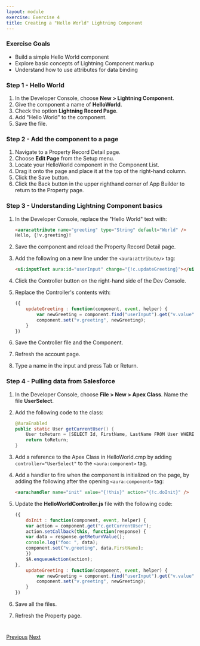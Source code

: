 ```yaml
---
layout: module
exercise: Exercise 4
title: Creating a "Hello World" Lightning Component
---
```


### Exercise Goals

* Build a simple Hello World component
* Explore basic concepts of Lightning Component markup
* Understand how to use attributes for data binding

### Step 1 - Hello World

1. In the Developer Console, choose **New > Lightning Component**.
2. Give the component a name of **HelloWorld**.
3. Check the option **Lightning Record Page**.
4. Add "Hello World" to the component.
5. Save the file.

### Step 2 - Add the component to a page
1. Navigate to a Property Record Detail page.
2. Choose **Edit Page** from the Setup menu.
3. Locate your HelloWorld component in the Component List.
4. Drag it onto the page and place it at the top of the right-hand column.
5. Click the Save button.
6. Click the Back button in the upper righthand corner of App Builder to return to the Property page.

### Step 3 - Understanding Lightning Component basics
1. In the Developer Console, replace the "Hello World" text with:

	```html
	<aura:attribute name="greeting" type="String" default="World" />
	Hello, {!v.greeting}!
	```

2. Save the component and reload the Property Record Detail page.
3. Add the following on a new line under the `<aura:attribute/>` tag:

	```html
	<ui:inputText aura:id="userInput" change="{!c.updateGreeting}"></ui:inputText>
	```

4. Click the Controller button on the right-hand side of the Dev Console.
5. Replace the Controller's contents with:

	```js
	({
		updateGreeting : function(component, event, helper) {
			var newGreeting = component.find("userInput").get("v.value");
			component.set("v.greeting", newGreeting);
		}
	})
	```

6. Save the Controller file and the Component.
7. Refresh the account page.
8. Type a name in the input and press Tab or Return.

### Step 4 - Pulling data from Salesforce
1. In the Developer Console, choose **File > New > Apex Class**. Name the file **UserSelect**.
2. Add the following code to the class:

	```java
    @AuraEnabled
	public static User getCurrentUser() {
		User toReturn = [SELECT Id, FirstName, LastName FROM User WHERE Id = :UserInfo.getUserId() LIMIT 1];
		return toReturn;
	}
    ```
3. Add a reference to the Apex Class in HelloWorld.cmp by adding `controller="UserSelect"` to the `<aura:component>` tag.
4. Add a handler to fire when the component is initialized on the page, by adding the following after the opening `<aura:component>` tag:

	```html
	<aura:handler name="init" value="{!this}" action="{!c.doInit}" />
	```
5. Update the **HelloWorldController.js** file with the following code:

	```js
	({
		doInit : function(component, event, helper) {
    	var action = component.get("c.getCurrentUser");
    	action.setCallback(this, function(response) {
        var data = response.getReturnValue();
        console.log("foo: ", data);
        component.set("v.greeting", data.FirstName);
    	})
    	$A.enqueueAction(action);
	},
		updateGreeting : function(component, event, helper) {
			var newGreeting = component.find("userInput").get("v.value");
    		component.set("v.greeting", newGreeting);
		}
	})
	```
		
6. Save all the files.
7. Refresh the Property page.

<div class="row" style="margin-top:40px;">
<div class="col-sm-12">
<a href="Exercise_3.html" class="btn btn-default"><i class="glyphicon glyphicon-chevron-left"></i> Previous</a>
<a href="Exercise_5.html" class="btn btn-default pull-right">Next <i class="glyphicon glyphicon-chevron-right"></i></a>
</div>
</div>
